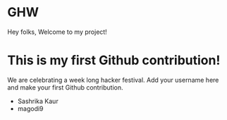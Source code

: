 # GHW

Hey folks,
Welcome to my project!

# This is my first Github contribution!

We are celebrating a week long hacker festival. Add your username here and make your first Github contribution.

- Sashrika Kaur
- magodi9
